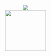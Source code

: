



<p align="center">
    <img src="https://github-profile-summary-cards.vercel.app/api/cards/profile-details?username=unknownthedev&theme=github_dark" />
    <br />
    <img height="128px" width="auto" src="https://i.imgur.com/Q1pJK3K.png" />
</p>



